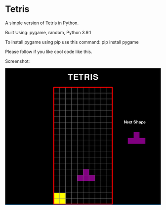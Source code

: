 # Tetris
A simple version of Tetris in Python.

Built Using: pygame, random, Python 3.9.1

To install pygame using pip use this command: pip install pygame

Please follow if you like cool code like this.

Screenshot:

![alt text](https://github.com/tech35/Tetris/blob/main/tetris.png?raw=true)

